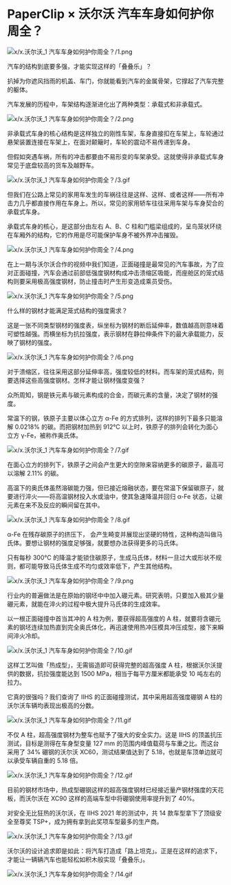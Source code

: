 # PaperClip × 沃尔沃 汽车车身如何护你周全？

![x/x.沃尔沃_1 汽车车身如何护你周全？/1.png](https://cdn.jsdelivr.net/gh/just-prog/static/image/x/x.沃尔沃_1%20汽车车身如何护你周全？/1.png)

汽车的结构到底要多强，才能实现这样的「叠叠乐」？

扒掉为你遮风挡雨的机盖、车门，你就能看到汽车的金属骨架，它撑起了汽车完整的躯体。

汽车发展的历程中，车架结构逐渐进化出了两种类型：承载式和非承载式。

![x/x.沃尔沃_1 汽车车身如何护你周全？/2.png](https://cdn.jsdelivr.net/gh/just-prog/static/image/x/x.沃尔沃_1%20汽车车身如何护你周全？/2.png)

非承载式车身的核心结构是这样独立的刚性车架，车身直接扣在车架上，车轮通过悬架装置连接在车架上，在面对颠簸时，车轮的震动不易传递到车身。

但假如突遇车祸，所有的冲击都要由不易形变的车架承受。这就使得非承载式车身常见于底盘较高的货车及越野车。

![x/x.沃尔沃_1 汽车车身如何护你周全？/3.gif](https://cdn.jsdelivr.net/gh/just-prog/static/image/x/x.沃尔沃_1%20汽车车身如何护你周全？/3.gif)

但我们在公路上常见的家用车发生的车祸往往是这样、这样、或者这样——所有冲击力几乎都直接作用在车身上。所以，常见的家用轿车往往采用车架与车身契合的承载式车身。

承载式车身的核心，是这部分由左右 A、B、C 柱和门槛梁组成的，呈鸟笼状环绕在车厢外的结构，它的作用是尽可能保护车身不被外界冲击摧毁。

![x/x.沃尔沃_1 汽车车身如何护你周全？/4.png](https://cdn.jsdelivr.net/gh/just-prog/static/image/x/x.沃尔沃_1%20汽车车身如何护你周全？/4.png)

在上一期与沃尔沃合作的视频中我们知道，正面碰撞是最常见的汽车事故，为了应对正面碰撞，汽车会通过前部低强度钢材构成冲击溃缩区吸能，而座舱区的笼式结构则要采用极高强度钢材，防止撞击时产生形变造成乘员受伤。

![x/x.沃尔沃_1 汽车车身如何护你周全？/5.png](https://cdn.jsdelivr.net/gh/just-prog/static/image/x/x.沃尔沃_1%20汽车车身如何护你周全？/5.png)

什么样的钢材才能满足笼式结构的强度需求？

这是一张不同类型钢材的强度表，纵坐标为钢材的断后延伸率，数值越高则意味着可塑性越强。而横坐标为抗拉强度，表示钢材在静拉伸条件下的最大承载能力，反映了钢材的强度。

![x/x.沃尔沃_1 汽车车身如何护你周全？/6.png](https://cdn.jsdelivr.net/gh/just-prog/static/image/x/x.沃尔沃_1%20汽车车身如何护你周全？/6.png)

对于溃缩区，往往采用这部分延伸率高，强度较低的材料。而车架的笼式结构，则要选择这些高强度钢材。怎样才能让钢材强度变强？

众所周知，钢是铁元素与碳元素构成的合金，而碳元素的含量，决定了钢材的强度。

常温下的钢，铁原子主要以体心立方 α-Fe 的方式排列，这样的排列下最多只能溶解 0.0218% 的碳。而把钢材加热到 912℃ 以上时，铁原子的排列会转化为面心立方 γ-Fe，被称作奥氏体。

![x/x.沃尔沃_1 汽车车身如何护你周全？/7.gif](https://cdn.jsdelivr.net/gh/just-prog/static/image/x/x.沃尔沃_1%20汽车车身如何护你周全？/7.gif)

在面心立方的排列下，铁原子之间会产生更大的空隙来容纳更多的碳原子，最高可以溶解 2.11% 的碳。

高温下的奥氏体虽然溶碳能力强，但已接近熔融状态，要在常温下保留碳原子，就要进行淬火——将高温钢材投入水或油中，使其急速降温并回归 α-Fe 状态，让碳元素在来不及反应的瞬间留在其中。

![x/x.沃尔沃_1 汽车车身如何护你周全？/8.gif](https://cdn.jsdelivr.net/gh/just-prog/static/image/x/x.沃尔沃_1%20汽车车身如何护你周全？/8.gif)

α-Fe 在残存碳原子的挤压下， 会产生畸变并展现出坚硬的特性，这种构造叫做马氏体。要想让钢材的强度足够强，就要想办法获得更多的马氏体。

只有每秒 300℃ 的降温才能锁住碳原子，生成马氏体，材料一旦过大或形状不规则，都可能导致马氏体生成不均匀或效率低下，产生其他结构。

![x/x.沃尔沃_1 汽车车身如何护你周全？/9.png](https://cdn.jsdelivr.net/gh/just-prog/static/image/x/x.沃尔沃_1%20汽车车身如何护你周全？/9.png)

行业内的普遍做法是在原始的钢坯中中加入硼元素。研究表明，只要加入极其少量硼元素，就能在淬火的过程中极大提升马氏体的生成效率。

以一根正面碰撞中首当其冲的 A 柱为例，要获得超高强度的 A 柱，就要将含硼元素的钢坯连续加热直到完全奥氏体化，再迅速使用热冲压模具冲压成型，接下来瞬间淬火冷却。

![x/x.沃尔沃_1 汽车车身如何护你周全？/10.gif](https://cdn.jsdelivr.net/gh/just-prog/static/image/x/x.沃尔沃_1%20汽车车身如何护你周全？/10.gif)

这样工艺叫做「热成型」，无需锻造即可获得完整的超高强度 A 柱，根据沃尔沃提供的数据，抗拉强度能达到 1500 MPa，相当于每平方厘米都能承受 10 吨左右的拉力。

它真的很强吗？我们查询了 IIHS 的正面碰撞测试，其中采用超高强度硼钢 A 柱的沃尔沃车辆均表现出极高的分数。

![x/x.沃尔沃_1 汽车车身如何护你周全？/11.gif](https://cdn.jsdelivr.net/gh/just-prog/static/image/x/x.沃尔沃_1%20汽车车身如何护你周全？/11.gif)

不仅 A 柱，超高强度钢材为整车也赋予了强大的安全实力。这是 IIHS 的顶盖抗压测试，目标是测得在车身型变量 127 mm 的范围内峰值载荷与车重之比。而这台采用了 34% 硼钢的沃尔沃 XC60，测试结果值达到了 5.18，也就是车顶单边就可以承受车辆自重的 5.18 倍。

![x/x.沃尔沃_1 汽车车身如何护你周全？/12.gif](https://cdn.jsdelivr.net/gh/just-prog/static/image/x/x.沃尔沃_1%20汽车车身如何护你周全？/12.gif)

目前的钢材市场中，热成型硼钢这样的超高强度钢材已经接近量产钢材强度的天花板，而沃尔沃在 XC90 这样的高端车型中将硼钢使用率提升到了 40%。

对安全无比狂热的沃尔沃，在 IIHS 2021 年的测试中，共 14 款车型拿下了顶级安全至尊奖 TSP+，成为拥有拿到此奖项车型最多的生产商。

![x/x.沃尔沃_1 汽车车身如何护你周全？/13.gif](https://cdn.jsdelivr.net/gh/just-prog/static/image/x/x.沃尔沃_1%20汽车车身如何护你周全？/13.gif)

沃尔沃的设计追求即是如此：将汽车打造成「路上坦克」。正是在这样的追求下，才能让一辆辆汽车也能轻松如积木般实现「叠叠乐」。

![x/x.沃尔沃_1 汽车车身如何护你周全？/14.gif](https://cdn.jsdelivr.net/gh/just-prog/static/image/x/x.沃尔沃_1%20汽车车身如何护你周全？/14.gif)
